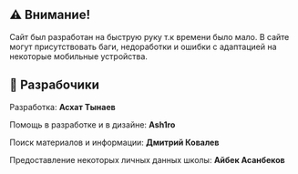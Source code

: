 ## ⚠️ Внимание!
Сайт был разработан на быструю руку т.к времени было мало. В сайте могут присутствовать баги, недоработки и ошибки с адаптацией на некоторые мобильные устройства.

## 🤝 Разрабочики
Разработка: **Асхат Тынаев**

Помощь в разработке и в дизайне: **Ash1ro**

Поиск материалов и информации: **Дмитрий Ковалев**

Предоставление некоторых личных данных школы: **Айбек Асанбеков**

